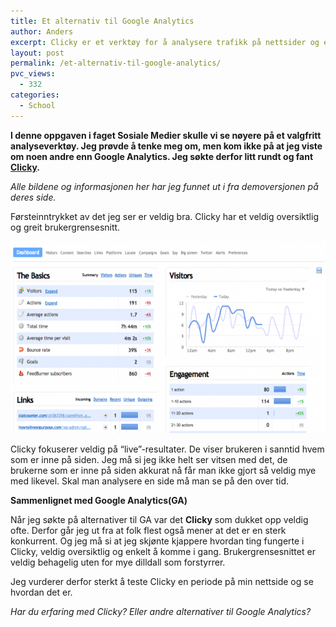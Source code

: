 ```yaml
---
title: Et alternativ til Google Analytics
author: Anders
excerpt: Clicky er et verktøy for å analysere trafikk på nettsider og er et godt alternativ til Google Analytics.
layout: post
permalink: /et-alternativ-til-google-analytics/
pvc_views:
  - 332
categories:
  - School
---
```

**I denne oppgaven i faget Sosiale Medier skulle vi se nøyere på et valgfritt analyseverktøy. Jeg prøvde å tenke meg om, men kom ikke på at jeg viste om noen andre enn Google Analytics. Jeg søkte derfor litt rundt og fant [Clicky][1].**

*Alle bildene og informasjonen her har jeg funnet ut i fra demoversjonen på deres side.*

Førsteinntrykket av det jeg ser er veldig bra. Clicky har et veldig oversiktlig og greit brukergrensesnitt.

[<img class="aligncenter size-large wp-image-428" title="clickyScreen" src="/wp-content/uploads/2011/12/clickyScreen-672x372.png" alt="Clicky Dashboard" width="570" height="307" />][2]

Clicky fokuserer veldig på &#8220;live&#8221;-resultater. De viser brukeren i sanntid hvem som er inne på siden. Jeg må si jeg ikke helt ser vitsen med det, de brukerne som er inne på siden akkurat nå får man ikke gjort så veldig mye med likevel. Skal man analysere en side må man se på den over tid.

**Sammenlignet med Google Analytics(GA)**

Når jeg søkte på alternativer til GA var det **Clicky** som dukket opp veldig ofte. Derfor går jeg ut fra at folk flest også mener at det er en sterk konkurrent. Og jeg må si at jeg skjønte kjappere hvordan ting fungerte i Clicky, veldig oversiktlig og enkelt å komme i gang. Brukergrensesnittet er veldig behagelig uten for mye dilldall som forstyrrer.

Jeg vurderer derfor sterkt å teste Clicky en periode på min nettside og se hvordan det er.

*Har du erfaring med Clicky? Eller andre alternativer til Google Analytics?*

 [1]: http://getclicky.com/ "Clicky"
 [2]: /wp-content/uploads/2011/12/clickyScreen.png